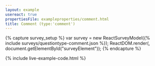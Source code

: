 ```yaml
---
layout: example
usereact: true
propertiesFile: exampleproperties/comment.html
title: Comment (type:'comment') 
---
```

{% capture survey_setup %}
var survey = new  ReactSurveyModel({% include surveys/questiontype-comment.json %});
ReactDOM.render(<ReactSurvey model={survey} />, document.getElementById("surveyElement"));
{% endcapture %}

{% include live-example-code.html %}
